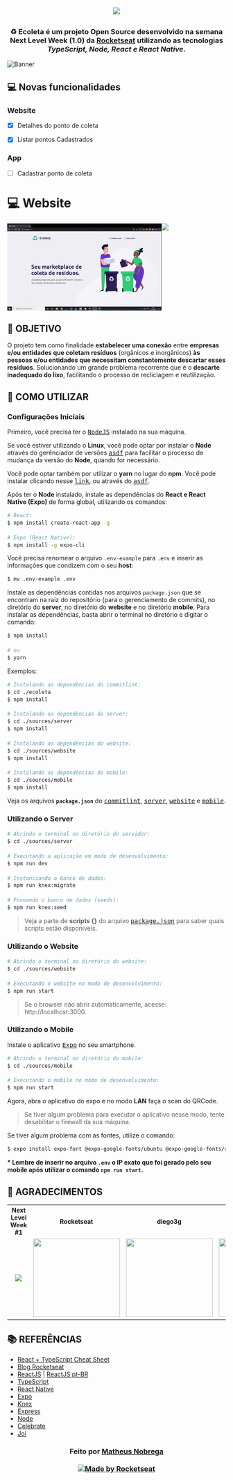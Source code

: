 <h1 align=center>
<img src="https://user-images.githubusercontent.com/38081852/83580830-6f63e200-a513-11ea-9a27-0a109ec1e4d0.png" />
</h1>


<h3 align="center">

♻️ Ecoleta é um projeto **Open Source** desenvolvido na semana **Next Level Week (1.0)** da **[Rocketseat][rocketseat_site]** utilizando as tecnologias ***TypeScript, Node, React e React Native***.

</h3>

![Banner](https://user-images.githubusercontent.com/38081852/84095189-04178580-a9d5-11ea-9496-9ec6f6a282e5.png)

## :computer: Novas funcionalidades
### Website

- [x] Detalhes do ponto de coleta

- [x] Listar pontos Cadastrados

### App

- [ ] Cadastrar ponto de coleta

# :computer: Website
<div style="display: flex; flex-direction: 'row'; justify-content: 'space-between';">
  <img src="./github/strech.gif" height="200">
  <img src="./github/points.gif" height="200">
</div>

## **:rocket: OBJETIVO**

O projeto tem como finalidade **estabelecer uma conexão** entre **empresas e/ou entidades que coletam resíduos** (orgânicos e inorgânicos) **às pessoas e/ou entidades que necessitam constantemente descartar esses resíduos**. Solucionando um grande problema recorrente que é o **descarte inadequado do lixo**, facilitando o processo de recliclagem e reutilização.

## **:wine_glass: COMO UTILIZAR**

### Configurações Iniciais

Primeiro, você precisa ter o <kbd>[NodeJS](https://nodejs.org/en/download/)</kbd> instalado na sua máquina. 

Se você estiver utilizando o **Linux**, você pode optar por instalar o **Node** através do gerênciador de versões <kbd>[asdf]</kbd> para facilitar o processo de mudança da versão do **Node**, quando for necessário.

Você pode optar também por utilizar o **yarn** no lugar do **npm**. Você pode instalar clicando nesse <kbd>[link][yarn]</kbd>, ou através do <kbd>[asdf]</kbd>.

Após ter o **Node** instalado, instale as dependências do **React e React Native (Expo)** de forma global, utilizando os comandos:

```sh
# React:
$ npm install create-react-app -g

# Expo (React Native):
$ npm install -g expo-cli 
```

Você precisa renomear o arquivo `.env-example` para `.env` e inserir as informações que condizem com o seu **host**:

```sh
$ mv .env-example .env
```

Instale as dependências contidas nos arquivos `package.json` que se encontram na raíz do repositório (para o gerenciamento de commits), no diretório do **server**, no diretório do **website** e no diretório **mobile**. Para instalar as dependências, basta abrir o terminal no diretório e digitar o comando:

```sh
$ npm install

# ou
$ yarn
```

Exemplos:
```sh
# Instalando as dependências do commitlint:
$ cd ./ecoleta
$ npm install

# Instalando as dependências do server:
$ cd ./sources/server
$ npm install

# Instalando as dependências do website:
$ cd ./sources/website
$ npm install

# Instalando as dependências do mobile:
$ cd ./sources/mobile
$ npm install
```

Veja os arquivos **`package.json`** do <kbd>[commitlint](./package.json)</kbd>, <kbd>[server](./sources/server/package.json)</kbd>, <kbd>[website](./sources/website/package.json)</kbd> e <kbd>[mobile](./sources/mobile/package.json)</kbd>.

### Utilizando o Server

```sh
# Abrindo o terminal no diretório do servidor:
$ cd ./sources/server

# Executando a aplicação em modo de desenvolvimento:
$ npm run dev

# Instanciando o banco de dados:
$ npm run knex:migrate

# Povoando o banco de dados (seeds):
$ npm run knex:seed
```

> Veja a parte de **scripts {}** do arquivo <kbd>[package.json](./sources/server/package.json)</kbd> para saber quais scripts estão disponíveis.

### Utilizando o Website

```sh
# Abrindo o terminal no diretório do website:
$ cd ./sources/website

# Executando o website no modo de desenvolvimento:
$ npm run start
```

> Se o browser não abrir automaticamente, acesse: http://localhost:3000.

### Utilizando o Mobile

Instale o aplicativo <kbd>[Expo](https://play.google.com/store/apps/details?id=host.exp.exponent&hl=en)</kbd> no seu smartphone.

```sh
# Abrindo o terminal no diretório do mobile:
$ cd ./sources/mobile

# Executando o mobile no modo de desenvolvimento:
$ npm run start
```

Agora, abra o aplicativo do expo e no modo **LAN** faça o scan do QRCode.

> Se tiver algum problema para executar o aplicativo nesse modo, tente desabilitar o firewall da sua máquina.

Se tiver algum problema com as fontes, utilize o comando:
```sh
$ expo install expo-font @expo-google-fonts/ubuntu @expo-google-fonts/roboto
```

**\* Lembre de inserir no arquivo `.env` o IP exato que foi gerado pelo seu mobile após utilizar o comando `npm run start`.**

## **:star2: AGRADECIMENTOS**

<div align=center>

<table style="width:100%">
  <tr align=center>
    <th><strong>Next Level Week #1</strong></th>
    <th><strong>Rocketseat</strong></th>
    <th><strong>diego3g</strong></th>
    <th><strong>maykbrito</strong></th>
  </tr>
  <tr align=center>
    <td>
      <a href="https://nextlevelweek.com/">
        <img width="200" src="https://user-images.githubusercontent.com/42815135/83976057-f0352c00-a8cd-11ea-88da-22ff672ce842.png">
      </a>
    </td>
    <td>
      <a href="https://rocketseat.com.br/">
        <img width="200" height="180" src="https://user-images.githubusercontent.com/38081852/83981650-1e2e6680-a8f6-11ea-9f42-6df8fe809e4b.png">
      </a>
    </td>
    <td>
      <a href="https://github.com/diego3g">
        <img width="200" height="180" src="https://user-images.githubusercontent.com/38081852/83981712-b7f61380-a8f6-11ea-9099-bd3677e97e39.jpg">
      </a>
    </td>
    <td>
      <a href="https://github.com/maykbrito">
        <img width="200" height="180" src="https://user-images.githubusercontent.com/38081852/83981753-1de29b00-a8f7-11ea-93cf-23d2ff65fa5c.png">
      </a>
    </td>
  </tr>
</table>

</div>

## **:books: REFERÊNCIAS**

- [React + TypeScript Cheat Sheet](https://github.com/typescript-cheatsheets/react-typescript-cheatsheet)
- [Blog Rocketseat](https://blog.rocketseat.com.br/)
- [ReactJS](https://reactjs.org/docs/getting-started.html) | [ReactJS pt-BR](https://pt-br.reactjs.org/docs/getting-started.html)
- [TypeScript](https://www.typescriptlang.org/docs/home.html)
- [React Native](https://reactnative.dev/docs/getting-started)
- [Expo](https://expo.io/learn)
- [Knex][knex]
- [Express](https://expressjs.com/pt-br/)
- [Node](https://nodejs.org/en/)
- [Celebrate](https://github.com/arb/celebrate)
- [Joi](https://hapi.dev/module/joi/)

<h3 align="center">
Feito por <a href="https://www.linkedin.com/in/manobrega/">Matheus Nobrega</a>
<br><br>
<a href="https://rocketseat.com.br">
  <img alt="Made by Rocketseat" src="https://img.shields.io/badge/made%20by-Rocketseat-%237519C1">
</a>
</h3>

<!-- Website Links -->

[rocketseat_site]: https://rocketseat.com.br/

<!-- Badges -->

[BADGE_CLOSED_ISSUES]: https://img.shields.io/github/issues-closed/MatheusNobrega/ecoleta?color=red

[BADGE_OPEN_ISSUES]: https://img.shields.io/github/issues/MatheusNobrega/ecoleta?color=green

[BADGE_LICENSE]: https://img.shields.io/github/license/MatheusNobrega/ecoleta

[BADGE_NODE_VERSION]: https://img.shields.io/badge/node-12.17.0-green

[BADGE_NPM_VERSION]: https://img.shields.io/badge/npm-6.14.4-red

[BADGE_WEB_REACT]: https://img.shields.io/badge/web-react-blue

[BADGE_MOBILE_REACT_NATIVE]: https://img.shields.io/badge/mobile-react%20native-blueviolet

[BADGE_SERVER_NODEJS]: https://img.shields.io/badge/server-nodejs-important

[BADGE_STARS]: https://img.shields.io/github/stars/MatheusNobrega/ecoleta?style=social

[BADGE_FORKS]: https://img.shields.io/github/forks/MatheusNobrega/ecoleta?style=social

[BADGE_TYPESCRIPT]: https://badges.frapsoft.com/typescript/code/typescript.png?v=101

[BADGE_OPEN_SOURCE]: https://badges.frapsoft.com/os/v1/open-source.png?v=103

<!-- Techs -->

[react]: https://reactjs.org/

[typescript]: https://www.typescriptlang.org/

[node]: https://nodejs.org/en/

[leaflet]: https://react-leaflet.js.org/en/

[ibge_api]: https://servicodados.ibge.gov.br/api/docs/localidades?versao=1

[ibge_api_ufs]: https://servicodados.ibge.gov.br/api/docs/localidades?versao=1#api-UFs-estadosGet

[ibge_api_municipios]: https://servicodados.ibge.gov.br/api/docs/localidades?versao=1#api-Municipios-estadosUFMunicipiosGet

[vscode]: https://code.visualstudio.com/

[react_native]: http://www.reactnative.com/

[stackedit]: https://stackedit.io

[vscode_sqlite_extension]: https://marketplace.visualstudio.com/items?itemName=alexcvzz.vscode-sqlite

[markdown_emoji]: https://gist.github.com/rxaviers/7360908

[commitlint]: https://github.com/conventional-changelog/commitlint

[express]: https://expressjs.com/

[cors]: https://expressjs.com/en/resources/middleware/cors.html

[knex]: http://knexjs.org/

[sqlite3]: https://github.com/mapbox/node-sqlite3

[tsnode]: https://github.com/TypeStrong/ts-node

[feather_icons]: https://feathericons.com/

[insomnia]: https://insomnia.rest/

[react_leaflet]: https://react-leaflet.js.org/

[react_router_dom]: https://github.com/ReactTraining/react-router/tree/master/packages/react-router-dom

[react_icons]: https://react-icons.github.io/react-icons/

[axios]: https://github.com/axios/axios

[dotenv]: https://github.com/motdotla/dotenv

[expo]: https://expo.io/

[expo_google_fonts]: https://github.com/expo/google-fonts

[react_navigation]: https://reactnavigation.org/

[react_native_maps]: https://github.com/react-native-community/react-native-maps

[expo_constants]: https://docs.expo.io/versions/latest/sdk/constants/

[react_native_svg]: https://github.com/react-native-community/react-native-svg

[expo_location]: https://docs.expo.io/versions/latest/sdk/location/

[expo_mail_composer]: https://docs.expo.io/versions/latest/sdk/mail-composer/

[font_roboto]: https://fonts.google.com/specimen/Roboto

[font_ubuntu]: https://fonts.google.com/specimen/Ubuntu

[font_awesome]: https://fontawesome.com/

[multer]: https://github.com/expressjs/multer

[celebrate]: https://github.com/arb/celebrate

[joi]: https://github.com/hapijs/joi

[react_dropzone]: https://github.com/react-dropzone/react-dropzone

[asdf]: https://github.com/asdf-vm/asdf

[yarn]: https://classic.yarnpkg.com/en/docs/install/#debian-stable
